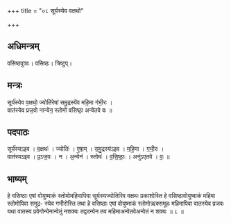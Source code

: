 +++
title = "०८ सूर्यस्येव वक्षथो"

+++
## अधिमन्त्रम्
वसिष्ठपुत्राः। वसिष्ठः। त्रिष्टुप्।

## मन्त्रः
सूर्य॑स्येव व॒क्षथो॒ ज्योति॑रेषां समु॒द्रस्ये॑व महि॒मा ग॑भी॒रः ।  
वात॑स्येव प्रज॒वो नान्येन॒ स्तोमो॑ वसिष्ठा॒ अन्वे॑तवे वः ॥

## पदपाठः
सूर्य॑स्यऽइव । व॒क्षथः॑ । ज्योतिः॑ । ए॒षा॒म् । स॒मु॒द्रस्य॑ऽइव । म॒हि॒मा । ग॒भी॒रः ।  
वात॑स्यऽइव । प्र॒ऽज॒वः । न । अ॒न्येन॑ । स्तोमः॑ । व॒सि॒ष्ठाः॒ । अनु॑ऽएतवे । वः॒ ॥

## भाष्यम्
हे वसिष्ठाः एषां वोयुष्माकं स्तोमोमहिमापिवा सूर्यस्यज्योतिरिव वक्षथः प्रकाशोस्ति हे वसिष्ठावोयुष्माकं महिमा स्तोमोपिवा समुद्र- स्येव गभीरोस्ति तथा हे वसिष्ठाः एषां वोयुष्माकं स्तोमोऋक्समूहः महिमापिवा वातस्येव प्रजवः यथा वातस्य प्रवेगोन्येनान्वेतुं नशक्यः तद्वदन्येन तव महिमाअन्वेतवेअन्वेतं न शक्यः ॥ ८ ॥